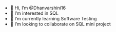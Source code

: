 - 👋 Hi, I’m @Dhanvarshini16
- 👀 I’m interested in SQL 
- 🌱 I’m currently learning Software Testing
- 💞️ I’m looking to collaborate on SQL mini project

<!---
Dhanvarshini16/Dhanvarshini16 is a ✨ special ✨ repository because its `README.md` (this file) appears on your GitHub profile.
You can click the Preview link to take a look at your changes.
--->
